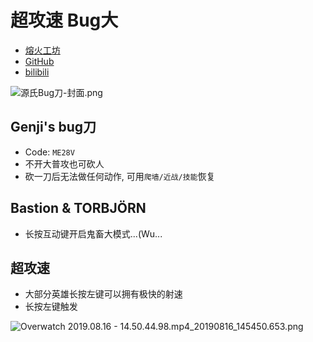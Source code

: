 # 超攻速 Bug大

- [熔火工坊](https://owmod.net/362) 
- [GitHub](https://github.com/XyLyXyRR/Sas-bugUlti)
- [bilibili](https://www.bilibili.com/video/av63831013)

![源氏Bug刀-封面.png](https://i.loli.net/2019/08/15/L59Y7dHJbCDGys1.png)


## Genji's bug刀

- Code: `ME28V`
- 不开大普攻也可砍人
- 砍一刀后无法做任何动作, 可用`爬墙/近战/技能`恢复


## Bastion & TORBJÖRN

- 长按互动键开启鬼畜大模式...(Wu...

## 超攻速

- 大部分英雄长按左键可以拥有极快的射速
- 长按左键触发

![Overwatch 2019.08.16 - 14.50.44.98.mp4_20190816_145450.653.png](https://i.loli.net/2019/08/16/nrqAEj8hp2Od1HI.png)